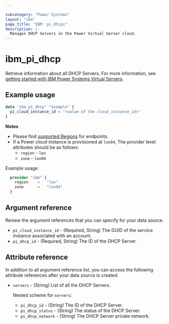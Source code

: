 ```yaml
---

subcategory: "Power Systems"
layout: "ibm"
page_title: "IBM: pi_dhcps"
description: |-
  Manages DHCP Servers in the Power Virtual Server cloud.
---
```


# ibm_pi_dhcp
Retrieve information about all DHCP Servers. For more information, see [getting started with IBM Power Systems Virtual Servers](https://cloud.ibm.com/docs/power-iaas?topic=power-iaas-getting-started).

## Example usage

```terraform
data "ibm_pi_dhcp" "example" {
  pi_cloud_instance_id = "<value of the cloud_instance_id>"
}
```

**Notes**

* Please find [supported Regions](https://cloud.ibm.com/apidocs/power-cloud#endpoint) for endpoints.
* If a Power cloud instance is provisioned at `lon04`, The provider level attributes should be as follows:
  * `region` - `lon`
  * `zone` - `lon04`

Example usage:

  ```terraform
    provider "ibm" {
      region    =   "lon"
      zone      =   "lon04"
    }
  ```
  
## Argument reference
Review the argument references that you can specify for your data source.

- `pi_cloud_instance_id` - (Required, String) The GUID of the service instance associated with an account.
- `pi_dhcp_id` - (Required, String) The ID of the DHCP Server.

## Attribute reference
In addition to all argument reference list, you can access the following attribute references after your data source is created.

- `servers` - (String) List of all the DHCP Servers.

  Nested scheme for `servers`:
  - `pi_dhcp_id` - (String) The ID of the DHCP Server.
  - `pi_dhcp_status` - (String) The status of the DHCP Server.
  - `pi_dhcp_network` - (String) The DHCP Server private network.
